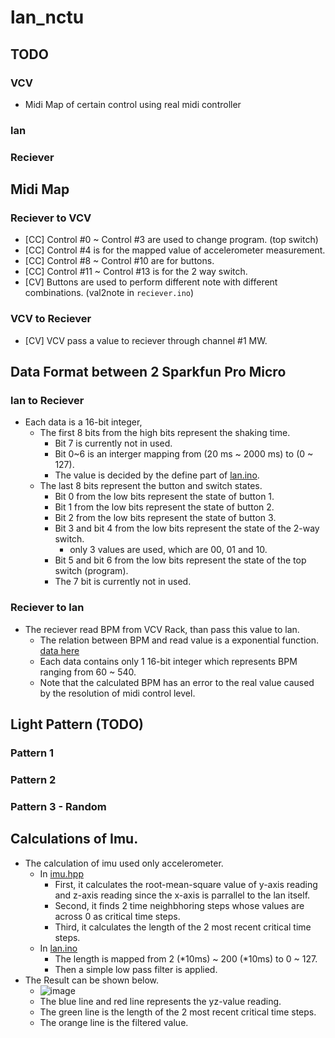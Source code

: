 # lan_nctu

## TODO
### VCV
* Midi Map of certain control using real midi controller
### lan
### Reciever

## Midi Map
### Reciever to VCV
* [CC] Control #0 ~ Control #3 are used to change program. (top switch)
* [CC] Control #4 is for the mapped value of accelerometer measurement.
* [CC] Control #8 ~ Control #10 are for buttons.
* [CC] Control #11 ~ Control #13 is for the 2 way switch.
* [CV] Buttons are used to perform different note with different combinations. (val2note in `reciever.ino`)
### VCV to Reciever
* [CV] VCV pass a value to reciever through channel #1 MW.


## Data Format between 2 Sparkfun Pro Micro
### lan to Reciever
* Each data is a 16-bit integer,
	* The first 8 bits from the high bits represent the shaking time.
		* Bit 7 is currently not in used.
		* Bit 0~6 is an interger mapping from (20 ms ~ 2000 ms) to (0 ~ 127).
		* The value is decided by the define part of [lan.ino](https://github.com/showaykerker/lan_nctu/blob/master/lan/lan.ino).
	* The last 8 bits represent the button and switch states.
		* Bit 0 from the low bits represent the state of button 1.
		* Bit 1 from the low bits represent the state of button 2.
		* Bit 2 from the low bits represent the state of button 3.
		* Bit 3 and bit 4 from the low bits represent the state of the 2-way switch.
			* only 3 values are used, which are 00, 01 and 10.
		* Bit 5 and bit 6 from the low bits represent the state of the top switch (program).
		* The 7 bit is currently not in used.
		
### Reciever to lan
* The reciever read BPM from VCV Rack, than pass this value to lan.
	* The relation between BPM and read value is a exponential function. [data here](https://github.com/showaykerker/lan_nctu/blob/master/CV_to_BPM_Calculation.xlsx)
	* Each data contains only 1 16-bit integer which represents BPM ranging from 60 ~ 540.
	* Note that the calculated BPM has an error to the real value caused by the resolution of midi control level.

## Light Pattern (TODO)
### Pattern 1 
### Pattern 2 
### Pattern 3 - Random
	
## Calculations of Imu.
* The calculation of imu used only accelerometer.
	* In [imu.hpp](https://github.com/showaykerker/lan_nctu/blob/master/lan/imu.hpp)
		* First, it calculates the root-mean-square value of y-axis reading and z-axis reading since the x-axis is parrallel to the lan itself.
		* Second, it finds 2 time neighbhoring steps whose values are across 0 as critical time steps.
		* Third, it calculates the length of the 2 most recent critical time steps.
	* In [lan.ino](https://github.com/showaykerker/lan_nctu/blob/master/lan/lan.ino)
		* The length is mapped from 2 (*10ms) ~ 200 (*10ms) to 0 ~ 127.
		* Then a simple low pass filter is applied.
* The Result can be shown below.
	* ![image](https://github.com/showaykerker/lan_nctu/blob/master/asset/delay_calculation.png)
	* The blue line and red line represents the yz-value reading.
	* The green line is the length of the 2 most recent critical time steps.
	* The orange line is the filtered value.
